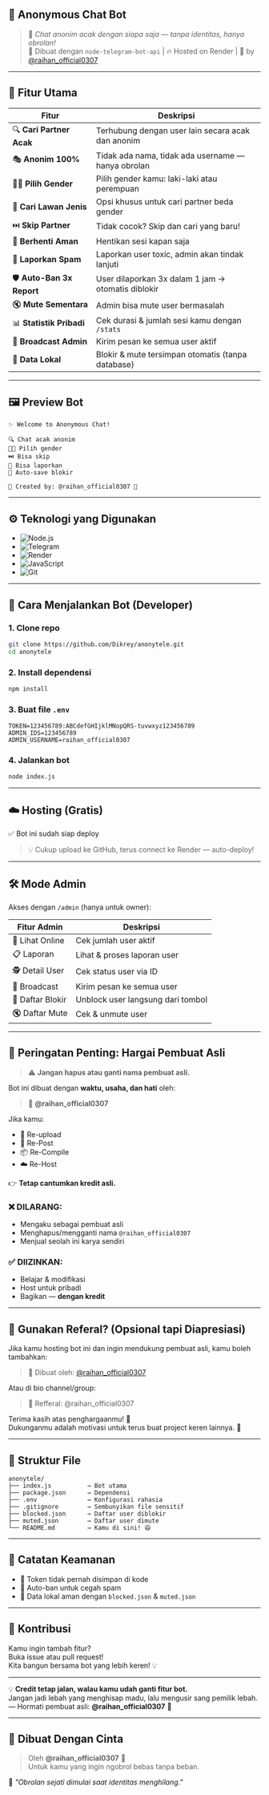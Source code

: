 ## 🤖 Anonymous Chat Bot

> 🔐 *Chat anonim acak dengan siapa saja — tanpa identitas, hanya obrolan!*  
> 💬 Dibuat dengan `node-telegram-bot-api` | 🔥 Hosted on Render | 🚀 by [@raihan_official0307](https://t.me/raihan_official0307)

---

## 🎯 Fitur Utama

| Fitur | Deskripsi |
|------|-----------|
| 🔍 **Cari Partner Acak** | Terhubung dengan user lain secara acak dan anonim |
| 🎭 **Anonim 100%** | Tidak ada nama, tidak ada username — hanya obrolan |
| 👦👧 **Pilih Gender** | Pilih gender kamu: laki-laki atau perempuan |
| 🎯 **Cari Lawan Jenis** | Opsi khusus untuk cari partner beda gender |
| ⏭️ **Skip Partner** | Tidak cocok? Skip dan cari yang baru! |
| 🛑 **Berhenti Aman** | Hentikan sesi kapan saja |
| 🚨 **Laporkan Spam** | Laporkan user toxic, admin akan tindak lanjuti |
| 🛡️ **Auto-Ban 3x Report** | User dilaporkan 3x dalam 1 jam → otomatis diblokir |
| 🔇 **Mute Sementara** | Admin bisa mute user bermasalah |
| 📊 **Statistik Pribadi** | Cek durasi & jumlah sesi kamu dengan `/stats` |
| 📢 **Broadcast Admin** | Kirim pesan ke semua user aktif |
| 💾 **Data Lokal** | Blokir & mute tersimpan otomatis (tanpa database) |

---

## 🖼️ Preview Bot

```
✨ Welcome to Anonymous Chat!

🔍 Chat acak anonim  
👦👧 Pilih gender  
⏭️ Bisa skip  
🚨 Bisa laporkan  
🔐 Auto-save blokir  

👤 Created by: @raihan_official0307 💙
```

---

## ⚙️ Teknologi yang Digunakan

- ![Node.js](https://img.shields.io/badge/Node.js-20%20LTS-green?logo=nodedotjs)
- ![Telegram](https://img.shields.io/badge/Telegram-2CA5E0?logo=telegram&logoColor=white)
- ![Render](https://img.shields.io/badge/Render-%2347E685.svg?logo=render&logoColor=white)
- ![JavaScript](https://img.shields.io/badge/JavaScript-F7DF1E?logo=javascript&logoColor=black)
- ![Git](https://img.shields.io/badge/Git-F05032?logo=git&logoColor=white)

---

## 🚀 Cara Menjalankan Bot (Developer)

### 1. Clone repo
```bash
git clone https://github.com/Dikrey/anonytele.git
cd anonytele
```

### 2. Install dependensi
```bash
npm install
```

### 3. Buat file `.env`
```env
TOKEN=123456789:ABCdefGHIjklMNopQRS-tuvwxyz123456789
ADMIN_IDS=123456789
ADMIN_USERNAME=raihan_official0307
```

### 4. Jalankan bot
```bash
node index.js
```

---

## ☁️ Hosting (Gratis)
✅ Bot ini sudah siap deploy
> 💡 Cukup upload ke GitHub, terus connect ke Render — auto-deploy!

---

## 🛠️ Mode Admin

Akses dengan `/admin` (hanya untuk owner):

| Fitur Admin | Deskripsi |
|------------|----------|
| 👥 Lihat Online | Cek jumlah user aktif |
| 📋 Laporan | Lihat & proses laporan user |
| 🕵️ Detail User | Cek status user via ID |
| 📢 Broadcast | Kirim pesan ke semua user |
| 🚫 Daftar Blokir | Unblock user langsung dari tombol |
| 🔇 Daftar Mute | Cek & unmute user |

---

## 🛑 Peringatan Penting: Hargai Pembuat Asli

> ⚠️ **Jangan hapus atau ganti nama pembuat asli.**

Bot ini dibuat dengan **waktu, usaha, dan hati** oleh:
> 💙 **@raihan_official0307**

Jika kamu:
- 🔁 Re-upload
- 🔄 Re-Post
- 📦 Re-Compile
- ☁️ Re-Host

👉 **Tetap cantumkan kredit asli.**

### ❌ DILARANG:
- Mengaku sebagai pembuat asli
- Menghapus/mengganti nama `@raihan_official0307`
- Menjual seolah ini karya sendiri

### ✅ DIIZINKAN:
- Belajar & modifikasi
- Host untuk pribadi
- Bagikan — **dengan kredit**

---

## 🔗 Gunakan Referal? (Opsional tapi Diapresiasi)

Jika kamu hosting bot ini dan ingin mendukung pembuat asli, kamu boleh tambahkan:

> 🤖 Dibuat oleh: [@raihan_official0307](https://t.me/raihan_official0307)

Atau di bio channel/group:
> 🔗 Refferal: @raihan_official0307

Terima kasih atas penghargaanmu! 🙏  
Dukunganmu adalah motivasi untuk terus buat project keren lainnya. 💙

---

## 📂 Struktur File
```
anonytele/
├── index.js          → Bot utama
├── package.json      → Dependensi
├── .env              → Konfigurasi rahasia
├── .gitignore        → Sembunyikan file sensitif
├── blocked.json      → Daftar user diblokir
├── muted.json        → Daftar user dimute
└── README.md         → Kamu di sini! 😄
```

---

## 📌 Catatan Keamanan
- 🔐 Token tidak pernah disimpan di kode
- 🧯 Auto-ban untuk cegah spam
- 📁 Data lokal aman dengan `blocked.json` & `muted.json`

---

## 🤝 Kontribusi
Kamu ingin tambah fitur?  
Buka issue atau pull request!  
Kita bangun bersama bot yang lebih keren! 💡

---

💡 **Credit tetap jalan, walau kamu udah ganti fitur bot.**  
Jangan jadi lebah yang menghisap madu, lalu mengusir sang pemilik lebah.  
— Hormati pembuat asli: **@raihan_official0307** 💙

---

## 💌 Dibuat Dengan Cinta
> Oleh **@raihan_official0307** 💙  
> Untuk kamu yang ingin ngobrol bebas tanpa beban.

🚀 *"Obrolan sejati dimulai saat identitas menghilang."*

```
